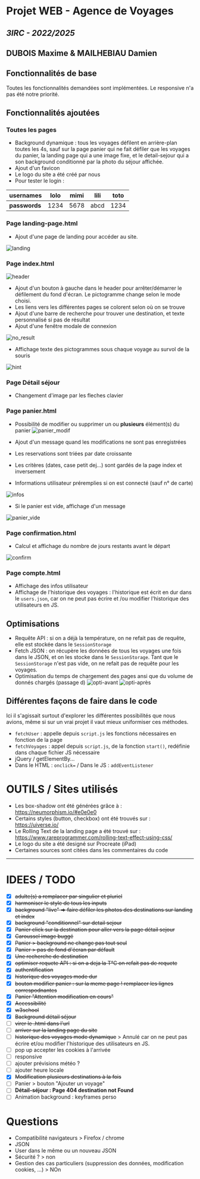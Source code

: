 # Projet WEB - Agence de Voyages 
## *3IRC - 2022/2025*
## DUBOIS Maxime & MAILHEBIAU Damien

## Fonctionnalités de base

Toutes les fonctionnalités demandées sont implémentées.
Le responsive n'a pas été notre priorité.

## Fonctionnalités ajoutées
### Toutes les pages
- Background dynamique : tous les voyages défilent en arrière-plan toutes les 4s, sauf sur la page panier qui ne fait 
défiler que les voyages du panier, la landing page qui a une image fixe, et le detail-sejour qui a son background 
conditionné par la photo du séjour affichée.
- Ajout d'un favicon
- Le logo du site a été créé par nous
- Pour tester le login : 

| **usernames** | lolo | mimi | lili | toto |
|---------------|------|------|------|------|
| **passwords** | 1234 | 5678 | abcd | 1234 |

### Page landing-page.html
- Ajout d'une page de landing pour accéder au site.

![landing](final_screenshots/landing.png)

### Page index.html
![header](final_screenshots/header_and_search.png)

- Ajout d'un bouton à gauche dans le header pour arrêter/démarrer le défilement du fond d'écran. Le pictogramme change 
selon le mode choisi.
- Les liens vers les différentes pages se colorent selon où on se trouve
- Ajout d'une barre de recherche pour trouver une destination, et texte personnalisé si pas de résultat
- Ajout d'une fenêtre modale de connexion

![no_result](final_screenshots/no_results.png)

- Affichage texte des pictogrammes sous chaque voyage au survol de la souris

![hint](final_screenshots/index_img_modal_hover.png)

### Page Détail séjour

- Changement d'image par les fleches clavier

### Page panier.html

- Possibilité de modifier ou supprimer un ou **plusieurs** élément(s) du panier
![panier_modif](final_screenshots/panier_modif.png)

- Ajout d'un message quand les modifications ne sont pas enregistrées
- Les reservations sont triées par date croissante
- Les critères (dates, case petit dej...) sont gardés de la page index et inversement
- Informations utilisateur préremplies si on est connecté (sauf n° de carte)

![infos](final_screenshots/panier_infos_preremplies.png)

- Si le panier est vide, affichage d'un message

![panier_vide](final_screenshots/panier_vide.png)

### Page confirmation.html

- Calcul et affichage du nombre de jours restants avant le départ

![confirm](final_screenshots/conf_calcul_jours.png)

### Page compte.html

- Affichage des infos utilisateur
- Affichage de l'historique des voyages : l'historique est écrit en dur dans le `users.json`, car on ne peut pas écrire et
/ou modifier l'historique des utilisateurs en JS.

## Optimisations 
- Requête API : si on a déjà la température, on ne refait pas de requête, elle est stockée dans le `SessionStorage`
- Fetch JSON : on récupère les données de tous les voyages une fois dans le JSON, et on les stocke dans le `SessionStorage`.
Tant que le `SessionStorage` n'est pas vide, on ne refait pas de requête pour les voyages.
- Optimisation du temps de chargement des pages ansi que du volume de donnés chargés (passage d)
![opti-avant](final_screenshots/opti-avant.png)
![opti-après](final_screenshots/opti-après.png)

## Différentes façons de faire dans le code
Ici il s'agissait surtout d'explorer les différentes possibilités que nous avions, même si sur un vrai projet il vaut mieux uniformiser ces méthodes.

- `fetchUser` : appelle depuis `script.js` les fonctions nécessaires en fonction de la page
- `fetchVoyages` : appel depuis `script.js`, de la fonction `start()`, redéfinie dans chaque fichier JS nécessaire
- jQuery / getElementBy...
- Dans le HTML : `onclick=` / Dans le JS : `addEventListener`

# OUTILS / Sites utilisés
- Les box-shadow ont été générées grâce à : https://neumorphism.io/#e0e0e0
- Certains styles (button, checkbox) ont été trouvés sur : https://uiverse.io/
- Le Rolling Text de la landing page a été trouvé sur : https://www.rareprogrammer.com/rolling-text-effect-using-css/
- Le logo du site a été designé sur Procreate (iPad)
- Certaines sources sont citées dans les commentaires du code

---

# IDEES / TODO

- [x] ~~adulte(s) a remplacer par singulier et pluriel~~
- [x] ~~harmoniser le style de tous les inputs~~
- [x] ~~background "live" => faire défiler les photos des destinations sur landing et index~~
- [x] ~~background "conditionnel" sur detail sejour~~
- [x] ~~Panier click sur la destination pour aller vers la page détail sejour~~
- [x] ~~Caroussel image buggé~~
- [x] ~~Panier > background ne change pas tout seul~~
- [x] ~~Panier > pas de fond d'écran par défault~~
- [x] ~~Une recherche de destination~~
- [x] ~~optimiser requete API : si on a deja la T°C on refait pas de requete~~
- [x] ~~authentification~~
- [x] ~~historique des voyages mode dur~~
- [x] ~~bouton modifier panier : sur la meme page ! remplacer les lignes correspodnantes~~
- [x] ~~Panier "Attention modification en cours"~~
- [x] ~~Accessibilité~~
- [x] ~~w3school~~
- [x] ~~Background détail séjour~~
- [ ] ~~virer le .html dans l'url~~
- [ ] ~~arriver sur la landing page du site~~
- [ ] ~~historique des voyages mode dynamique~~ > Annulé car on ne peut pas écrire et/ou modifier l'historique des utilisateurs en JS.
- [ ] pop up accepter les cookies à l'arrivée
- [ ] responsive
- [ ] ajouter prévisions météo ?
- [ ] ajouter heure locale
- [X] ~~Modification plusieurs destinations à la fois~~
- [ ] Panier > bouton "Ajouter un voyage"
- [ ] **Détail-séjour : Page 404 destination not Found** 
- [ ] Animation background : keyframes perso

# Questions
- Compatibilité navigateurs > Firefox / chrome
- JSON 
- User dans le même ou un nouveau JSON
- Sécurité ? > non
- Gestion des cas particuliers (suppression des données, modification cookies, ...) > NOn